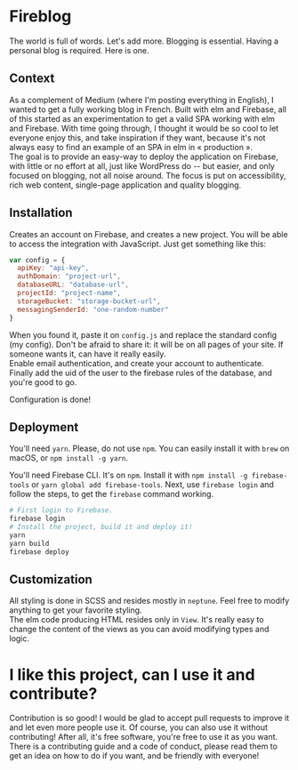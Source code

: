 # Fireblog

The world is full of words. Let's add more. Blogging is essential. Having a personal blog is required. Here is one.

## Context

As a complement of Medium (where I'm posting everything in English), I wanted to get a fully working blog in French. Built with elm and Firebase, all of this started as an experimentation to get a valid SPA working with elm and Firebase. With time going through, I thought it would be so cool to let everyone enjoy this, and take inspiration if they want, because it's not always easy to find an example of an SPA in elm in « production ».  
The goal is to provide an easy-way to deploy the application on Firebase, with little or no effort at all, just like WordPress do -- but easier, and only focused on blogging, not all noise around. The focus is put on accessibility, rich web content, single-page application and quality blogging.

## Installation

Creates an account on Firebase, and creates a new project. You will be able to access the integration with JavaScript. Just get something like this:

```javascript
var config = {
  apiKey: "api-key",
  authDomain: "project-url",
  databaseURL: "database-url",
  projectId: "project-name",
  storageBucket: "storage-bucket-url",
  messagingSenderId: "one-random-number"
}
```

When you found it, paste it on `config.js` and replace the standard config (my config). Don't be afraid to share it: it will be on all pages of your site. If someone wants it, can have it really easily.<br>
Enable email authentication, and create your account to authenticate. Finally add the uid of the user to the firebase rules of the database, and you're good to go.

Configuration is done!

## Deployment

You'll need `yarn`. Please, do not use `npm`. You can easily install it with `brew` on macOS, or `npm install -g yarn`.

You'll need Firebase CLI. It's on `npm`. Install it with `npm install -g firebase-tools` or `yarn global add firebase-tools`. Next, use `firebase login` and follow the steps, to get the `firebase` command working.

```bash
# First login to Firebase.
firebase login
# Install the project, build it and deploy it!
yarn  
yarn build  
firebase deploy
```

## Customization

All styling is done in SCSS and resides mostly in `neptune`. Feel free to modify anything to get your favorite styling.  
The elm code producing HTML resides only in `View`. It's really easy to change the content of the views as you can avoid modifying types and logic.  

# I like this project, can I use it and contribute?

Contribution is so good! I would be glad to accept pull requests to improve it and let even more people use it. Of course, you can also use it without contributing! After all, it's free software, you're free to use it as you want.  
There is a contributing guide and a code of conduct, please read them to get an idea on how to do if you want, and be friendly with everyone!

